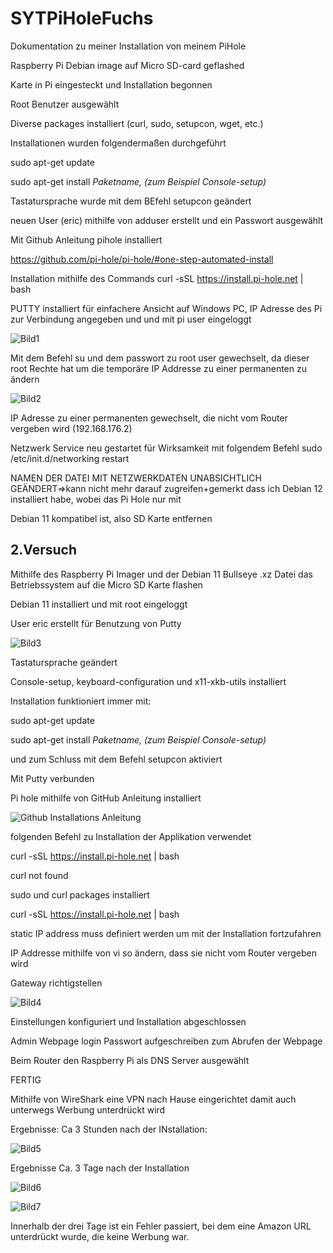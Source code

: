 # SYTPiHoleFuchs
Dokumentation zu meiner Installation von meinem PiHole

Raspberry Pi Debian image auf Micro SD-card  geflashed

Karte in Pi eingesteckt und Installation begonnen

Root Benutzer ausgewählt

Diverse packages installiert (curl, sudo, setupcon, wget, etc.)

Installationen wurden folgendermaßen durchgeführt

sudo apt-get update

sudo apt-get install *Paketname, (zum Beispiel Console-setup)*

Tastatursprache wurde mit dem BEfehl setupcon geändert

neuen User (eric) mithilfe von adduser erstellt und ein Passwort ausgewählt

Mit Github Anleitung pihole installiert

https://github.com/pi-hole/pi-hole/#one-step-automated-install

Installation mithilfe des Commands curl -sSL https://install.pi-hole.net | bash	

PUTTY installiert für einfachere Ansicht auf Windows PC, IP Adresse des Pi zur Verbindung angegeben und und mit pi user eingeloggt

![Bild1](https://user-images.githubusercontent.com/126173750/235847837-b6ecf242-3129-4dd9-b826-bd4f3bbf3168.png)

Mit dem Befehl su und dem passwort zu root user gewechselt, da dieser root Rechte hat um die temporäre IP Addresse zu einer permanenten zu ändern

![Bild2](https://user-images.githubusercontent.com/126173750/235847999-7db17ff2-c0df-4648-b5cd-7ffe3304d67e.png)

IP Adresse zu einer permanenten gewechselt, die nicht vom Router vergeben wird (192.168.176.2)

Netzwerk Service neu gestartet für Wirksamkeit mit folgendem Befehl sudo /etc/init.d/networking restart

NAMEN DER DATEI MIT NETZWERKDATEN UNABSICHTLICH GEÄNDERT=>kann nicht mehr darauf zugreifen+gemerkt dass ich Debian 12 installiert habe, wobei das Pi Hole nur mit 

Debian 11 kompatibel ist, also SD Karte entfernen

## 2.Versuch

Mithilfe des Raspberry Pi Imager und der Debian 11 Bullseye .xz Datei das Betriebssystem auf die Micro SD Karte flashen

Debian 11 installiert und mit root eingeloggt

User eric erstellt für Benutzung von Putty

![Bild3](https://user-images.githubusercontent.com/126173750/235848682-9da7b490-6c1b-45f2-90c1-c07dee85c3f3.png)

Tastatursprache geändert

Console-setup, keyboard-configuration und x11-xkb-utils installiert

Installation funktioniert immer mit: 

sudo apt-get update

sudo apt-get install *Paketname, (zum Beispiel Console-setup)*

und zum Schluss mit dem Befehl setupcon aktiviert

Mit Putty verbunden

Pi hole mithilfe von GitHub Anleitung installiert

![Github Installations Anleitung](https://github.com/pi-hole/pi-hole/#one-step-automated-install)

folgenden Befehl zu Installation der Applikation verwendet

curl -sSL https://install.pi-hole.net | bash

curl not found

sudo und curl packages installiert

curl -sSL https://install.pi-hole.net | bash

static IP address muss definiert werden um mit der Installation fortzufahren



IP Addresse mithilfe von vi so ändern, dass sie nicht vom Router vergeben wird

Gateway richtigstellen

![Bild4](https://user-images.githubusercontent.com/126173750/235849407-09c185df-d548-4e17-8e64-836b209feaca.png)

Einstellungen konfiguriert und Installation abgeschlossen

Admin Webpage login Passwort aufgeschreiben zum Abrufen der Webpage

Beim Router den Raspberry Pi als DNS Server ausgewählt

FERTIG

Mithilfe von WireShark eine VPN nach Hause eingerichtet damit auch unterwegs Werbung unterdrückt wird




Ergebnisse: Ca 3 Stunden nach der INstallation:

![Bild5](https://user-images.githubusercontent.com/126173750/235849787-f97ccefa-0d30-48db-aaf9-a49e85c6e504.png)


Ergebnisse Ca. 3 Tage nach der Installation

![Bild6](https://user-images.githubusercontent.com/126173750/235849995-87a1a9a6-d8c7-42eb-aca2-bd221ec3a311.jpg)

![Bild7](https://user-images.githubusercontent.com/126173750/235849998-0974063a-a6ea-4cc8-b5a0-2b464e016755.jpg)

Innerhalb der drei Tage ist ein Fehler passiert, bei dem eine Amazon URL unterdrückt wurde, die keine Werbung war.
